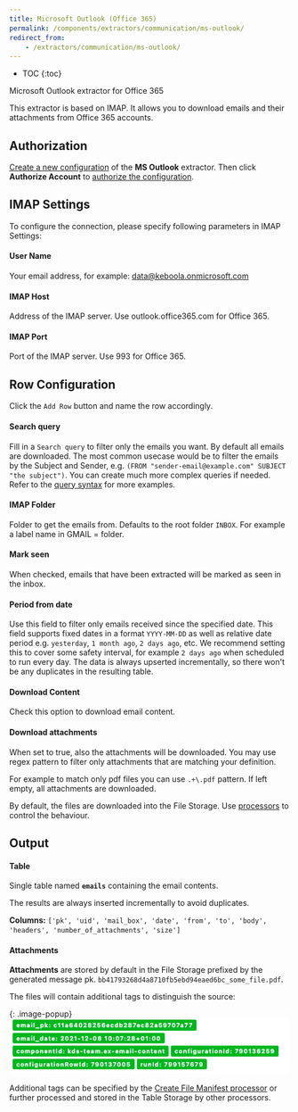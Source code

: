 ```yaml
---
title: Microsoft Outlook (Office 365)
permalink: /components/extractors/communication/ms-outlook/
redirect_from:
    - /extractors/communication/ms-outlook/
---
```


* TOC
{:toc}

Microsoft Outlook extractor for Office 365

This extractor is based on IMAP. It allows you to download emails and their attachments from Office 365 accounts.

## Authorization
[Create a new configuration](/components/#creating-component-configuration) of the **MS Outlook** extractor.
Then click **Authorize Account** to [authorize the configuration](/components/#authorization).

## IMAP Settings
To configure the connection, please specify following parameters in IMAP Settings:

#### User Name
Your email address, for example: data@keboola.onmicrosoft.com

#### IMAP Host
Address of the IMAP server. Use outlook.office365.com for Office 365. 

#### IMAP Port
Port of the IMAP server. Use 993 for Office 365.

## Row Configuration

Click the `Add Row` button and name the row accordingly.

#### Search query

Fill in a `Search query` to filter only the emails you want. By default all emails are downloaded. The most common usecase would be to filter the emails 
by the Subject and Sender, e.g. `(FROM "sender-email@example.com" SUBJECT "the subject")`. You can create much more complex queries if needed. 
Refer to the [query syntax](/components/extractors/communication/email-imap/query-syntax/) for more examples. 

#### IMAP Folder

Folder to get the emails from. Defaults to the root folder `INBOX`. For example a label name in GMAIL = folder.

#### Mark seen

When checked, emails that have been extracted will be marked as seen in the inbox.

#### Period from date

Use this field to filter only emails received since the specified date. This field supports fixed dates in a format `YYYY-MM-DD` as well as 
relative date period e.g. `yesterday`, `1 month ago`, `2 days ago`, etc. We recommend setting this to cover some safety interval, for example `2 days ago` when 
scheduled to run every day. The data is always upserted incrementally, so there won't be any duplicates in the resulting table.

#### Download Content

Check this option to download email content.

#### Download attachments

When set to true, also the attachments will be downloaded. You may use regex pattern to filter only attachments that are matching your definition. 

For example to match only pdf files you can use `.+\.pdf` pattern. If left empty, all attachments are downloaded.

By default, the files are downloaded into the File Storage. Use [processors](https://components.keboola.com/components?type=processor) 
to control the behaviour.

## Output

#### Table

Single table named **`emails`** containing the email contents.

The results are always inserted incrementally to avoid duplicates.

**Columns:** `['pk', 'uid', 'mail_box', 'date', 'from', 'to', 'body', 'headers', 'number_of_attachments', 'size']`


#### Attachments

**Attachments** are stored by default in the File Storage prefixed by the generated message pk. `bb41793268d4a8710fb5ebd94eaed6bc_some_file.pdf`.

The files will contain additional tags to distinguish the source:

{: .image-popup}
![Screenshot - Tags](/components/extractors/communication/email-imap/tags.png)

Additional tags can be specified by the [Create File Manifest processor](https://components.keboola.com/components/kds-team.processor-create-file-manifest) 
or further processed and stored in the Table Storage by other processors.